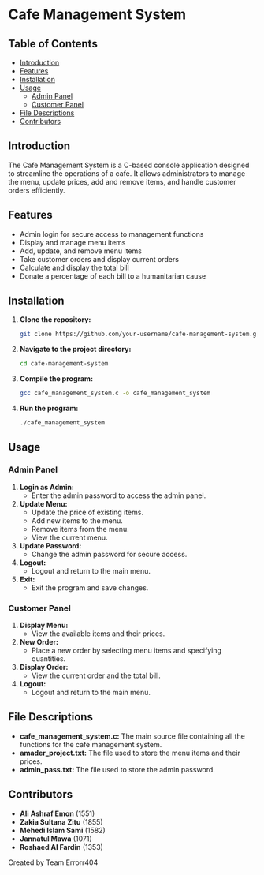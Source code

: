 # Cafe Management System

## Table of Contents
- [Introduction](#introduction)
- [Features](#features)
- [Installation](#installation)
- [Usage](#usage)
  - [Admin Panel](#admin-panel)
  - [Customer Panel](#customer-panel)
- [File Descriptions](#file-descriptions)
- [Contributors](#contributors)

## Introduction
The Cafe Management System is a C-based console application designed to streamline the operations of a cafe. It allows administrators to manage the menu, update prices, add and remove items, and handle customer orders efficiently.

## Features
- Admin login for secure access to management functions
- Display and manage menu items
- Add, update, and remove menu items
- Take customer orders and display current orders
- Calculate and display the total bill
- Donate a percentage of each bill to a humanitarian cause

## Installation
1. **Clone the repository:**
    ```sh
    git clone https://github.com/your-username/cafe-management-system.git
    ```
2. **Navigate to the project directory:**
    ```sh
    cd cafe-management-system
    ```
3. **Compile the program:**
    ```sh
    gcc cafe_management_system.c -o cafe_management_system
    ```
4. **Run the program:**
    ```sh
    ./cafe_management_system
    ```

## Usage
### Admin Panel
1. **Login as Admin:**
    - Enter the admin password to access the admin panel.
2. **Update Menu:**
    - Update the price of existing items.
    - Add new items to the menu.
    - Remove items from the menu.
    - View the current menu.
3. **Update Password:**
    - Change the admin password for secure access.
4. **Logout:**
    - Logout and return to the main menu.
5. **Exit:**
    - Exit the program and save changes.

### Customer Panel
1. **Display Menu:**
    - View the available items and their prices.
2. **New Order:**
    - Place a new order by selecting menu items and specifying quantities.
3. **Display Order:**
    - View the current order and the total bill.
4. **Logout:**
    - Logout and return to the main menu.

## File Descriptions
- **cafe_management_system.c:** The main source file containing all the functions for the cafe management system.
- **amader_project.txt:** The file used to store the menu items and their prices.
- **admin_pass.txt:** The file used to store the admin password.

## Contributors
- **Ali Ashraf Emon** (1551)
- **Zakia Sultana Zitu** (1855)
- **Mehedi Islam Sami** (1582)
- **Jannatul Mawa** (1071)
- **Roshaed Al Fardin** (1353)

Created by Team Errorr404
